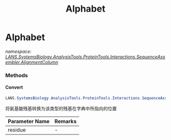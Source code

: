 ﻿---
title: Alphabet
---

# Alphabet
_namespace: [LANS.SystemsBiology.AnalysisTools.ProteinTools.Interactions.SequenceAssembler.AlignmentColumn](N-LANS.SystemsBiology.AnalysisTools.ProteinTools.Interactions.SequenceAssembler.AlignmentColumn.html)_



### Methods

#### Convert
```csharp
LANS.SystemsBiology.AnalysisTools.ProteinTools.Interactions.SequenceAssembler.AlignmentColumn.Alphabet.Convert(System.Char)
```
将氨基酸残基转换为该类型的残基在字典中所指向的位置

|Parameter Name|Remarks|
|--------------|-------|
|residue|-|





